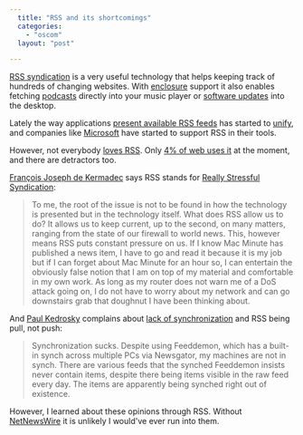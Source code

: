 ```yaml
---
  title: "RSS and its shortcomings"
  categories: 
    - "oscom"
  layout: "post"

---
```

[RSS syndication][1] is a very useful technology that helps keeping track of hundreds of changing websites. With [enclosure][2] support it also enables fetching [podcasts][3] directly into your music player or [software updates][4] into the desktop.

Lately the way applications [present available RSS feeds][5] has started to [unify][6], and companies like [Microsoft][7] have started to support RSS in their tools.

However, not everybody [loves RSS][8]. Only [4% of web uses it][9] at the moment, and there are detractors too.

[Fran&ccedil;ois Joseph de Kermadec][11] says RSS stands for [Really Stressful Syndication][10]:

> To me, the root of the issue is not to be found in how the technology is presented but in the technology itself. What does RSS allow us to do? It allows us to keep current, up to the second, on many matters, ranging from the state of our firewall to world news. This, however means RSS puts constant pressure on us. If I know Mac Minute has published a news item, I have to go and read it because it is my job but if I can forget about Mac Minute for an hour so, I can entertain the obviously false notion that I am on top of my material and comfortable in my own work. As long as my router does not warn me of a DoS attack going on, I do not have to worry about my network and can go downstairs grab that doughnut I have been thinking about.

And [Paul Kedrosky][12] complains about [lack of synchronization][13] and RSS being pull, not push:

> Synchronization sucks. Despite using Feeddemon, which has a built-in synch across multiple PCs via Newsgator, my machines are not in synch. There are various feeds that the synched Feeddemon insists never contain items, despite there being items visible in the raw feed every day. The items are apparently being synched right out of existence.

However, I learned about these opinions through RSS. Without [NetNewsWire][14] it is unlikely I would've ever run into them.

[1]: http://www.mezzoblue.com/subscribe/
[2]: http://blogs.law.harvard.edu/tech/enclosuresAggregators
[3]: http://en.wikipedia.org/wiki/Podcasting
[4]: http://www.speirs.org/appcasting/
[5]: http://bergie.iki.fi/midcom-permalink-9ff0a76805cdb7a8d92e963bd2cb2d69
[6]: http://feedicons.com/
[7]: http://blogs.msdn.com/rssteam/
[8]: http://www.fastcompany.com/magazine/99/tech-support.html
[9]: http://slashdot.org/article.pl?sid=06/01/01/1424220
[10]: http://www.oreillynet.com/pub/wlg/8904?CMP=OTC-13IV03560550&ATT=Really+stressful+syndication
[11]: http://www.oreillynet.com/pub/au/1339
[12]: http://paul.kedrosky.com/
[13]: http://paul.kedrosky.com/archives/002319.html
[14]: http://ranchero.com/netnewswire/
